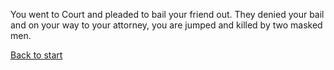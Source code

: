 You went to Court and pleaded to bail your friend out. They denied your bail and on your way to your attorney, you are jumped and killed by two masked men.

[Back to start](Start.txt)